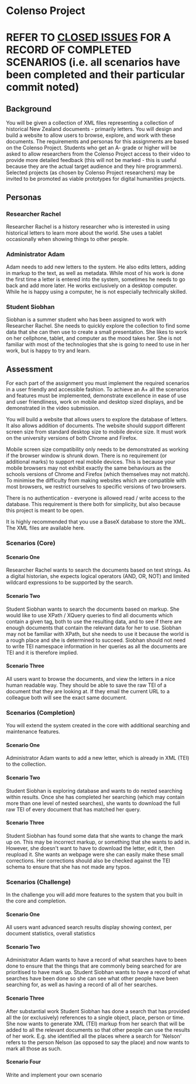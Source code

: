 # Colenso Project

# REFER TO [CLOSED ISSUES](https://github.com/MisterTJB/Colenso-Project/issues?q=is%3Aissue+is%3Aclosed) FOR A RECORD OF COMPLETED SCENARIOS (i.e. all scenarios have been completed and their particular commit noted)

## Background
You will be given a collection of XML files representing a collection of historical New Zealand documents - primarily letters. You will design and build a website to allow users to browse, explore, and work with these documents.
The requirements and personas for this assignments are based on the Colenso Project. Students who get an A- grade or higher will be asked to allow researchers from the Colenso Project access to their video to provide more detailed feedback (this will not be marked - this is useful because they are the actual target audience and they hire programmers). Selected projects (as chosen by Colenso Project researchers) may be invited to be promoted as viable prototypes for digital humanities projects.

## Personas

### Researcher Rachel
Researcher Rachel is a history researcher who is interested in using historical letters to learn more about the world. She uses a tablet occasionally when showing things to other people.

### Administrator Adam
Adam needs to add new letters to the system. He also edits letters, adding in markup to the text, as well as metadata. While most of his work is done the first time a letter is entered into the system, sometimes he needs to go back and add more later. He works exclusively on a desktop computer. While he is happy using a computer, he is not especially technically skilled.

### Student Siobhan
Siobhan is a summer student who has been assigned to work with Researcher Rachel. She needs to quickly explore the collection to find some data that she can then use to create a small presentation. She likes to work on her cellphone, tablet, and computer as the mood takes her. She is not familiar with most of the technologies that she is going to need to use in her work, but is happy to try and learn.

## Assessment
For each part of the assignment you must implement the required scenarios in a user friendly and accessible fashion. To achieve an A+ all the scenarios and features must be implemented, demonstrate excellence in ease of use and user friendliness, work on mobile and desktop sized displays, and be demonstrated in the video submission.

You will build a website that allows users to explore the database of letters. It also allows addition of documents. The website should support different screen size from standard desktop size to mobile device size. It must work on the university versions of both Chrome and Firefox.

Mobile screen size compatibility only needs to be demonstrated as working if the browser window is shrunk down. There is no requirement (or additional marks) to support real mobile devices. This is because your mobile browsers may not exhibit exactly the same behaviours as the schools versions of Chrome and Firefox (which themselves may not match). To minimise the difficulty from making websites which are compatible with most browsers, we restrict ourselves to specific versions of two browsers.

There is no authentication - everyone is allowed read / write access to the database. This requirement is there both for simplicity, but also because this project is meant to be open.

It is highly recommended that you use a BaseX database to store the XML. The XML files are available here.

### Scenarios (Core)

#### Scenario One
Researcher Rachel wants to search the documents based on text strings. As a digital historian, she expects logical operators (AND, OR, NOT) and limited wildcard expressions to be supported by the search.

#### Scenario Two
Student Siobhan wants to search the documents based on markup. She would like to use XPath / XQuery queries to find all documents which contain a given tag, both to use the resulting data, and to see if there are enough documents that contain the relevant data for her to use. Siobhan may not be familiar with XPath, but she needs to use it because the world is a rough place and she is determined to succeed. Siobhan should not need to write TEI namespace information in her queries as all the documents are TEI and it is therefore implied.

#### Scenario Three
All users want to browse the documents, and view the letters in a nice human readable way. They should be able to save the raw TEI of a document that they are looking at. If they email the current URL to a colleague both will see the exact same document.

### Scenarios (Completion)
You will extend the system created in the core with additional searching and maintenance features.

#### Scenario One
Administrator Adam wants to add a new letter, which is already in XML (TEI) to the collection.

#### Scenario Two
Student Siobhan is exploring database and wants to do nested searching within results. Once she has completed her searching (which may contain more than one level of nested searches), she wants to download the full raw TEI of every document that has matched her query.

#### Scenario Three
Student Siobhan has found some data that she wants to change the mark up on. This may be incorrect markup, or something that she wants to add in. However, she doesn't want to have to download the letter, edit it, then reupload it. She wants an webpage were she can easily make these small corrections. Her corrections should also be checked against the TEI schema to ensure that she has not made any typos.

### Scenarios (Challenge)
In the challenge you will add more features to the system that you built in the core and completion.

#### Scenario One
All users want advanced search results display showing context, per document statistics, overall statistics

#### Scenario Two
Administrator Adam wants to have a record of what searches have to been done to ensure that the things that are commonly being searched for are prioritised to have mark up. Student Siobhan wants to have a record of what searches have been done so she can see what other people have been searching for, as well as having a record of all of her searches.

#### Scenario Three
After substantial work Student Siobhan has done a search that has provided all the (or exclusively) references to a single object, place, person or time. She now wants to generate XML (TEI) markup from her search that will be added to all the relevant documents so that other people can use the results of her work. E.g. she identified all the places where a search for 'Nelson' refers to the person Nelson (as opposed to say the place) and now wants to mark all those as such.

#### Scenario Four
Write and implement your own scenario
